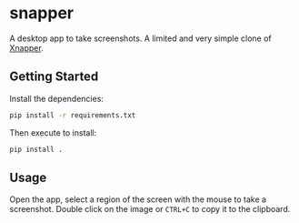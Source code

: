 # snapper

<p align="center">
</p>

A desktop app to take screenshots. A limited and very simple clone of [Xnapper](https://xnapper.com/).

## Getting Started

Install the dependencies:

```bash
pip install -r requirements.txt
```

Then execute to install:

```bash
pip install .
```

## Usage

Open the app, select a region of the screen with the mouse to take a screenshot. Double click on the image or ```CTRL+C``` to copy it to the clipboard.
